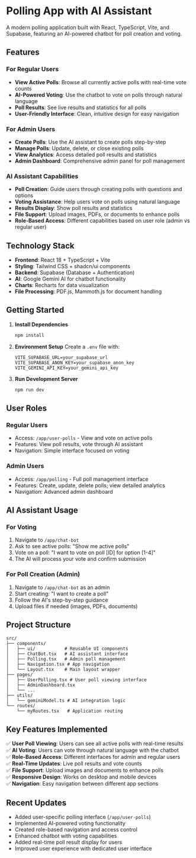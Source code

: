 # Polling App with AI Assistant

A modern polling application built with React, TypeScript, Vite, and Supabase, featuring an AI-powered chatbot for poll creation and voting.

## Features

### For Regular Users
- **View Active Polls**: Browse all currently active polls with real-time vote counts
- **AI-Powered Voting**: Use the chatbot to vote on polls through natural language
- **Poll Results**: See live results and statistics for all polls
- **User-Friendly Interface**: Clean, intuitive design for easy navigation

### For Admin Users
- **Create Polls**: Use the AI assistant to create polls step-by-step
- **Manage Polls**: Update, delete, or close existing polls
- **View Analytics**: Access detailed poll results and statistics
- **Admin Dashboard**: Comprehensive admin panel for poll management

### AI Assistant Capabilities
- **Poll Creation**: Guide users through creating polls with questions and options
- **Voting Assistance**: Help users vote on polls using natural language
- **Results Display**: Show poll results and statistics
- **File Support**: Upload images, PDFs, or documents to enhance polls
- **Role-Based Access**: Different capabilities based on user role (admin vs regular user)

## Technology Stack

- **Frontend**: React 18 + TypeScript + Vite
- **Styling**: Tailwind CSS + shadcn/ui components
- **Backend**: Supabase (Database + Authentication)
- **AI**: Google Gemini AI for chatbot functionality
- **Charts**: Recharts for data visualization
- **File Processing**: PDF.js, Mammoth.js for document handling

## Getting Started

1. **Install Dependencies**
   ```bash
   npm install
   ```

2. **Environment Setup**
   Create a `.env` file with:
   ```
   VITE_SUPABASE_URL=your_supabase_url
   VITE_SUPABASE_ANON_KEY=your_supabase_anon_key
   VITE_GEMINI_API_KEY=your_gemini_api_key
   ```

3. **Run Development Server**
   ```bash
   npm run dev
   ```

## User Roles

### Regular Users
- Access: `/app/user-polls` - View and vote on active polls
- Features: View poll results, vote through AI assistant
- Navigation: Simple interface focused on voting

### Admin Users  
- Access: `/app/polling` - Full poll management interface
- Features: Create, update, delete polls; view detailed analytics
- Navigation: Advanced admin dashboard

## AI Assistant Usage

### For Voting
1. Navigate to `/app/chat-bot`
2. Ask to see active polls: "Show me active polls"
3. Vote on a poll: "I want to vote on poll [ID] for option [1-4]"
4. The AI will process your vote and confirm submission

### For Poll Creation (Admin)
1. Navigate to `/app/chat-bot` as an admin
2. Start creating: "I want to create a poll"
3. Follow the AI's step-by-step guidance
4. Upload files if needed (images, PDFs, documents)

## Project Structure

```
src/
├── components/
│   ├── ui/           # Reusable UI components
│   ├── ChatBot.tsx   # AI assistant interface
│   ├── Polling.tsx   # Admin poll management
│   ├── Navigation.tsx # App navigation
│   └── Layout.tsx    # Main layout wrapper
├── pages/
│   ├── UserPolling.tsx # User poll viewing interface
│   ├── AdminDashboard.tsx
│   └── ...
├── utils/
│   └── geminiModel.ts # AI integration logic
└── routes/
    └── myRoutes.tsx   # Application routing
```

## Key Features Implemented

✅ **User Poll Viewing**: Users can see all active polls with real-time results  
✅ **AI Voting**: Users can vote through natural language with the chatbot  
✅ **Role-Based Access**: Different interfaces for admin and regular users  
✅ **Real-Time Updates**: Live poll results and vote counts  
✅ **File Support**: Upload images and documents to enhance polls  
✅ **Responsive Design**: Works on desktop and mobile devices  
✅ **Navigation**: Easy navigation between different app sections  

## Recent Updates

- Added user-specific polling interface (`/app/user-polls`)
- Implemented AI-powered voting functionality
- Created role-based navigation and access control
- Enhanced chatbot with voting capabilities
- Added real-time poll result display for users
- Improved user experience with dedicated user interface
